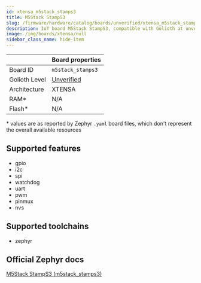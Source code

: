 ```yaml
---
id: xtensa_m5stack_stamps3
title: M5Stack StampS3
slug: /firmware/hardware/catalog/boards/unverified/xtensa_m5stack_stamps3
description: IoT board M5Stack StampS3, compatible with Golioth at unverified level.
image: /img/boards/xtensa/null
sidebar_class_name: hide-item
---
```


[//]: # (This is an auto-generated file, do not edit! Changes to it will be lost upon re-generation)



|                | Board properties     |
| -------------  | -------------------- |
| Board ID       | `m5stack_stamps3` |
| Golioth Level  | [Unverified](/firmware/hardware#unverified-boards) |
| Architecture   | XTENSA |
| RAM*           | N/A |
| Flash*         | N/A |

\* values are as reported by Zephyr `.yaml` board files, which don't represent the overall available resources



## Supported features

* gpio
* i2c
* spi
* watchdog
* uart
* pwm
* pinmux
* nvs

## Supported toolchains

* zephyr

## Official Zephyr docs

[M5Stack StampS3 (m5stack_stamps3)](https://docs.zephyrproject.org/3.6.0/boards/xtensa/m5stack_stamps3/doc/index.html)
